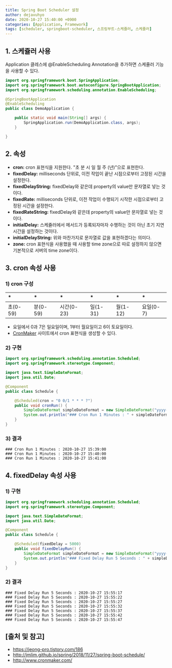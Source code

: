 ```yaml
---
title: Spring Boot Scheduler 설정
author: dejavuhyo
date: 2020-10-27 15:40:00 +0900
categories: [Application, Framework]
tags: [scheduler, springboot-scheduler, 스프링부트-스케쥴러, 스케쥴러]
---
```


## 1. 스케쥴러 사용
Application 클레스에 @EnableScheduling Annotation을 추가하면 스케쥴러 기능을 사용할 수 있다.

```java
import org.springframework.boot.SpringApplication;
import org.springframework.boot.autoconfigure.SpringBootApplication;
import org.springframework.scheduling.annotation.EnableScheduling;

@SpringBootApplication
@EnableScheduling
public class DemoApplication {

    public static void main(String[] args) {
        SpringApplication.run(DemoApplication.class, args);
    }

}
```

## 2. 속성

* **cron:** cron 표현식을 지원한다. "초 분 시 일 월 주 (년)"으로 표현한다.
* **fixedDelay:** milliseconds 단위로, 이전 작업이 끝난 시점으로부터 고정된 시간을 설정한다.
* **fixedDelayString:** fixedDelay와 같은데 property의 value만 문자열로 넣는 것이다.
* **fixedRate:** milliseconds 단위로, 이전 작업이 수행되기 시작한 시점으로부터 고정된 시간을 설정한다.
* **fixedRateString:** fixedDelay와 같은데 property의 value만 문자열로 넣는 것이다.
* **initialDelay:** 스케쥴러에서 메서드가 등록되자마자 수행하는 것이 아닌 초기 지연시간을 설정하는 것이다.
* **initialDelayString:** 위와 마찬가지로 문자열로 값을 표현하겠다는 의미다.
* **zone:** cron 표현식을 사용했을 때 사용할 time zone으로 따로 설정하지 않으면 기본적으로 서버의 time zone이다.

## 3. cron 속성 사용

### 1) cron 구성

| * | * | * | * | * | * |
|:---|:---|:---|:---|:---|:---|
| 초(0-59) | 분(0-59) | 시간(0-23) | 일(1-31) | 월(1-12) | 요일(0-7) |

* 요일에서 0과 7은 일요일이며, 1부터 월요일이고 6이 토요일이다.
* [CronMaker](http://www.cronmaker.com/) 사이트에서 cron 표현식을 생성할 수 있다.

### 2) 구현

```java
import org.springframework.scheduling.annotation.Scheduled;
import org.springframework.stereotype.Component;

import java.text.SimpleDateFormat;
import java.util.Date;

@Component
public class Schedule {

    @Scheduled(cron = "0 0/1 * * * ?")
    public void cronRun() {
        SimpleDateFormat simpleDateFormat = new SimpleDateFormat("yyyy-MM-dd HH:mm:ss");
        System.out.println("### Cron Run 1 Minutes : " + simpleDateFormat.format(new Date()));
    }
}
```

### 3) 결과

```text
### Cron Run 1 Minutes : 2020-10-27 15:39:00
### Cron Run 1 Minutes : 2020-10-27 15:40:00
### Cron Run 1 Minutes : 2020-10-27 15:41:00
```

## 4. fixedDelay 속성 사용

### 1) 구현

```java
import org.springframework.scheduling.annotation.Scheduled;
import org.springframework.stereotype.Component;

import java.text.SimpleDateFormat;
import java.util.Date;

@Component
public class Schedule {

    @Scheduled(fixedDelay = 5000)
    public void fixedDelayRun() {
        SimpleDateFormat simpleDateFormat = new SimpleDateFormat("yyyy-MM-dd HH:mm:ss");
        System.out.println("### Fixed Delay Run 5 Seconds : " + simpleDateFormat.format(new Date()));
    }
}
```

### 2) 결과

```text
### Fixed Delay Run 5 Seconds : 2020-10-27 15:55:17
### Fixed Delay Run 5 Seconds : 2020-10-27 15:55:22
### Fixed Delay Run 5 Seconds : 2020-10-27 15:55:27
### Fixed Delay Run 5 Seconds : 2020-10-27 15:55:32
### Fixed Delay Run 5 Seconds : 2020-10-27 15:55:37
### Fixed Delay Run 5 Seconds : 2020-10-27 15:55:42
### Fixed Delay Run 5 Seconds : 2020-10-27 15:55:47
```

## [출처 및 참고]
* <https://jeong-pro.tistory.com/186>
* <http://jmlim.github.io/spring/2018/11/27/spring-boot-schedule/>
* <http://www.cronmaker.com/>
